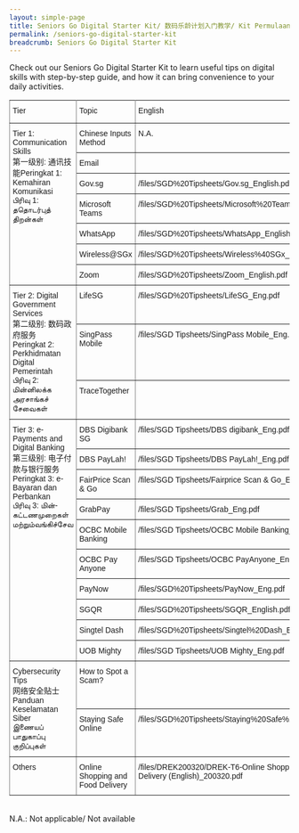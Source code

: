 ```yaml
---
layout: simple-page
title: Seniors Go Digital Starter Kit/ 数码乐龄计划入门教学/ Kit Permulaan Seniors Go Digital/ மூத்தோருக்கான மின்னிலக்கமயமாதல் இயக்கத்தின் பயன்பாட்டு வழிமுறைகள்
permalink: /seniors-go-digital-starter-kit
breadcrumb: Seniors Go Digital Starter Kit
---
```


Check out our Seniors Go Digital Starter Kit to learn useful tips on digital skills with step-by-step guide, and how it can bring convenience to your daily activities.

<style type="text/css">
.tg  {border-collapse:collapse;border-spacing:0;}
.tg td{border-color:black;border-style:solid;border-width:1px;font-family:Arial, sans-serif;font-size:14px;
  overflow:hidden;padding:10px 5px;word-break:normal;}
.tg th{border-color:black;border-style:solid;border-width:1px;font-family:Arial, sans-serif;font-size:14px;
  font-weight:normal;overflow:hidden;padding:10px 5px;word-break:normal;}
.tg .tg-0pky{border-color:inherit;text-align:left;vertical-align:top}
@media screen and (max-width: 767px) {.tg {width: auto !important;}.tg col {width: auto !important;}.tg-wrap {overflow-x: auto;-webkit-overflow-scrolling: touch;}}</style>
<div class="tg-wrap"><table class="tg">
<tbody>
  <tr>
    <td class="tg-0pky">Tier</td>
    <td class="tg-0pky">Topic</td>
    <td class="tg-0pky">English</td>
    <td class="tg-0pky">中文</td>
    <td class="tg-0pky">Melayu</td>
    <td class="tg-0pky">தமிழ்</td>
  </tr>
  <tr>
    <td class="tg-0pky" rowspan="7">Tier 1: Communication Skills<br>第一级别: 通讯技能Peringkat 1: Kemahiran Komunikasi<br>பிரிவு 1: ததொடர்புத் திறன்கள்<br></td>
    <td class="tg-0pky">Chinese Inputs Method</td>
    <td class="tg-0pky">N.A.</td>
    <td class="tg-0pky">/files/SGD Tipsheets/Chinese Input Methods_Chi.pdf</td>
    <td class="tg-0pky">N.A.</td>
    <td class="tg-0pky">N.A.</td>
  </tr>
    <tr>
    <td class="tg-0pky">Email</td>
      <td class="tg-0pky"><a href="/files/SGD Tipsheets/Email Account_English.pdf"> </a></td>
    <td class="tg-0pky">/files/SGD%20Tipsheets/Email%20Accounts_Chi.pdf</td>
    <td class="tg-0pky">/files/SGD%20Tipsheets/Email%20Account-Malay.pdf</td>
    <td class="tg-0pky">/files/SGD%20Tipsheets/Email%20Account_Tamil.pdf</td>
  </tr>
   <tr>
    <td class="tg-0pky">Gov.sg</td>
    <td class="tg-0pky">/files/SGD%20Tipsheets/Gov.sg_English.pdf</td>
    <td class="tg-0pky">/files/SGD%20Tipsheets/Gov.sg_Chi.pdf</td>
    <td class="tg-0pky">/files/SGD%20Tipsheets/Gov.sg_Malay%20(1).pdf</td>
    <td class="tg-0pky">/files/SGD%20Tipsheets/Gov.sg_Tamil%20(1).pdf</td>
  </tr>
  <tr>
    <td class="tg-0pky">Microsoft Teams</td>
    <td class="tg-0pky">/files/SGD%20Tipsheets/Microsoft%20Teams_English.pdf</td>
    <td class="tg-0pky">/files/SGD%20Tipsheets/Microsoft%20Teams_Chi.pdf</td>
    <td class="tg-0pky">/files/SGD%20Tipsheets/Microsoft%20Teams_Malay.pdf</td>
    <td class="tg-0pky">/files/SGD%20Tipsheets/Microsoft%20Teams_Tamil.pdf</td>
  </tr>
 <tr>
    <td class="tg-0pky">WhatsApp</td>
    <td class="tg-0pky">/files/SGD%20Tipsheets/WhatsApp_English.pdf</td>
    <td class="tg-0pky">/files/SGD%20Tipsheets/WhatsApp_Chi.pdf</td>
    <td class="tg-0pky">/files/SGD%20Tipsheets/WhatsApp_Malay.pdf</td>
    <td class="tg-0pky">/files/SGD%20Tipsheets/WhatsApp_Tamil.pdf</td>
  </tr>
  <tr>
    <td class="tg-0pky">Wireless@SGx</td>
    <td class="tg-0pky">/files/SGD%20Tipsheets/Wireless%40SGx_English.pdf</td>
    <td class="tg-0pky">/files/SGD%20Tipsheets/WirelessSGx_Chi.pdf</td>
    <td class="tg-0pky">/files/SGD%20Tipsheets/Wireless%40SGx_Malay.pdf</td>
    <td class="tg-0pky">/files/SGD%20Tipsheets/Wireless%40SGx_Tamil.pdf</td>
  </tr>
  <tr>
    <td class="tg-0pky">Zoom</td>
    <td class="tg-0pky">/files/SGD%20Tipsheets/Zoom_English.pdf</td>
    <td class="tg-0pky">/files/SGD%20Tipsheets/Zoom_Chi.pdf</td>
    <td class="tg-0pky">/files/SGD%20Tipsheets/Zoom_Malay.pdf</td>
    <td class="tg-0pky">/files/SGD%20Tipsheets/Zoom_Tamil.pdf</td>
  </tr>
  <tr>
    <td class="tg-0pky" rowspan="3">Tier 2: Digital Government Services<br>第二级别: 数码政府服务<br>Peringkat 2: Perkhidmatan Digital Pemerintah<br>பிரிவு 2: மின்னிலக்க அரசாங்கச் சேவைகள்</td>
    <td class="tg-0pky">LifeSG</td>
    <td class="tg-0pky">/files/SGD%20Tipsheets/LifeSG_Eng.pdf</td>
    <td class="tg-0pky">/files/SGD%20Tipsheets/LifeSG_Chi.pdf</td>
    <td class="tg-0pky">/files/SGD%20Tipsheets/LifeSG_Malay.pdf</td>
    <td class="tg-0pky">/files/SGD%20Tipsheets/LifeSG_Tamil.pdf</td>
  </tr>
  <tr>
    <td class="tg-0pky">SingPass Mobile</td>
    <td class="tg-0pky">/files/SGD Tipsheets/SingPass Mobile_Eng.pdf</td>
    <td class="tg-0pky">/files/SGD Tipsheets/SingPass Mobile_Chi.pdf</td>
    <td class="tg-0pky">/files/SGD Tipsheets/SingPass Mobile_Malay.pdf</td>
    <td class="tg-0pky">/files/SGD Tipsheets/SingPass Mobile_Tamil.pdf</td>
  </tr>
  <tr>
    <td class="tg-0pky">TraceTogether</td>
    <td class="tg-0pky"></td>
    <td class="tg-0pky"></td>
    <td class="tg-0pky"></td>
    <td class="tg-0pky"></td>
  </tr>
  <tr>
    <td class="tg-0pky" rowspan="10">Tier 3: e-Payments and Digital Banking<br>第三级别: 电子付款与银行服务<br>Peringkat 3: e-Bayaran dan Perbankan<br>பிரிவு 3: மின்-கட்டணமுறைகள் மற்றும்வங்கிச்சேவ</td>
    <td class="tg-0pky">DBS Digibank SG</td>
    <td class="tg-0pky">/files/SGD Tipsheets/DBS digibank_Eng.pdf</td>
    <td class="tg-0pky">/files/SGD%20Tipsheets/DBS%20digibank_Chi.pdf</td>
    <td class="tg-0pky">/files/SGD%20Tipsheets/DBS%20digibank_Malay.pdf</td>
    <td class="tg-0pky">/files/SGD%20Tipsheets/DBS%20digibank_Tamil.pdf</td>
  </tr>
  <tr>
    <td class="tg-0pky">DBS PayLah!</td>
    <td class="tg-0pky">/files/SGD Tipsheets/DBS PayLah!_Eng.pdf</td>
    <td class="tg-0pky">/files/SGD%20Tipsheets/DBS%20PayLah_Chi.pdf</td>
    <td class="tg-0pky">/files/SGD%20Tipsheets/DBS%20PayLah!_Malay.pdf</td>
    <td class="tg-0pky">/files/SGD%20Tipsheets/DBS%20PayLah_Tamil.pdf</td>
  </tr>
  <tr>
    <td class="tg-0pky">FairPrice Scan &amp; Go</td>
    <td class="tg-0pky">/files/SGD Tipsheets/Fairprice Scan &amp; Go_Eng.pdf</td>
    <td class="tg-0pky">/files/SGD Tipsheets/FairPrice Scan &amp; Go_Chi.pdf</td>
    <td class="tg-0pky">/files/SGD Tipsheets/Fairprice Scan &amp; Go_Malay.pdf</td>
    <td class="tg-0pky">/files/SGD Tipsheets/FairPrice Scan &amp; Go_Tamil.pdf</td>
  </tr>
   <tr>
    <td class="tg-0pky">GrabPay</td>
    <td class="tg-0pky">/files/SGD Tipsheets/Grab_Eng.pdf</td>
    <td class="tg-0pky">/files/SGD%20Tipsheets/GrabPay_Chi.pdf</td>
    <td class="tg-0pky">/files/SGD%20Tipsheets/GrabPay_Malay.pdf</td>
    <td class="tg-0pky">/files/SGD%20Tipsheets/GrabPay_Tamil.pdf</td>
  </tr>
    <tr>
    <td class="tg-0pky">OCBC Mobile Banking</td>
    <td class="tg-0pky">/files/SGD Tipsheets/OCBC Mobile Banking_Eng.pdf</td>
    <td class="tg-0pky">/files/SGD%20Tipsheets/OCBC%20Mobile%20Banking_Chi.pdf</td>
    <td class="tg-0pky">/files/SGD%20Tipsheets/OCBC%20Mobile%20Banking_Malay.pdf</td>
    <td class="tg-0pky">/files/SGD%20Tipsheets/OCBC%20Mobile%20Banking_Tamil.pdf</td>
  </tr>
  <tr>
    <td class="tg-0pky">OCBC Pay Anyone</td>
    <td class="tg-0pky">/files/SGD Tipsheets/OCBC PayAnyone_Eng.pdf</td>
    <td class="tg-0pky">/files/SGD%20Tipsheets/OCBC%20PayAnyone_Chi.pdf</td>
    <td class="tg-0pky">/files/SGD%20Tipsheets/OCBC%20PayAnyone_Malay.pdf</td>
    <td class="tg-0pky">/files/SGD%20Tipsheets/OCBC%20PayAnyone_Tamil.pdf</td>
  </tr>
  <tr>
    <td class="tg-0pky">PayNow</td>
    <td class="tg-0pky">/files/SGD%20Tipsheets/PayNow_Eng.pdf</td>
    <td class="tg-0pky">/files/SGD%20Tipsheets/PayNow_Chi.pdf</td>
    <td class="tg-0pky">/files/SGD%20Tipsheets/PayNow_Malay.pdf</td>
    <td class="tg-0pky">/files/SGD%20Tipsheets/PayNow_Tamil.pdf</td>
  </tr>
  <tr>
    <td class="tg-0pky">SGQR</td>
    <td class="tg-0pky">/files/SGD%20Tipsheets/SGQR_English.pdf</td>
    <td class="tg-0pky">/files/SGD%20Tipsheets/SGQR_Chi.pdf</td>
    <td class="tg-0pky">/files/SGD%20Tipsheets/SGQR_Malay.pdf</td>
    <td class="tg-0pky">/files/SGD%20Tipsheets/SGQR_Tamil.pdf</td>
  </tr>
    <tr>
    <td class="tg-0pky">Singtel Dash</td>
    <td class="tg-0pky">/files/SGD%20Tipsheets/Singtel%20Dash_Eng.pdf</td>
    <td class="tg-0pky">/files/SGD%20Tipsheets/Singtel%20Dash_Chi.pdf</td>
    <td class="tg-0pky">/files/SGD%20Tipsheets/Singtel%20Dash_Malay.pdf</td>
    <td class="tg-0pky">/files/SGD%20Tipsheets/Singtel%20Dash_Tamil.pdf</td>
  </tr>
  <tr>
    <td class="tg-0pky">UOB Mighty</td>
    <td class="tg-0pky">/files/SGD Tipsheets/UOB Mighty_Eng.pdf</td>
    <td class="tg-0pky">/files/SGD Tipsheets/UOB Mighty_Chi.pdf</td>
    <td class="tg-0pky">/files/SGD Tipsheets/UOB Mighty_Malay.pdf</td>
    <td class="tg-0pky">/files/SGD Tipsheets/UOB Mighty_Tamil.pdf</td>
  </tr>
  <tr>
    <td class="tg-0pky" rowspan="2">Cybersecurity Tips<br>网络安全贴士<br>Panduan Keselamatan Siber<br>இணையப் பாதுகாப்பு குறிப்புகள்<br></td>
    <td class="tg-0pky">How to Spot a Scam?</td>
    <td class="tg-0pky"></td>
    <td class="tg-0pky"></td>
    <td class="tg-0pky"></td>
    <td class="tg-0pky"></td>
  </tr>
  <tr>
    <td class="tg-0pky">Staying Safe Online</td>
    <td class="tg-0pky">/files/SGD%20Tipsheets/Staying%20Safe%20Online.pdf</td>
    <td class="tg-0pky">/files/SGD%20Tipsheets/Staying%20Safe%20Online_Chi.pdf</td>
    <td class="tg-0pky">/files/SGD%20Tipsheets/Staying%20Safe%20Online_Malay.pdf</td>
    <td class="tg-0pky">/files/SGD%20Tipsheets/Staying%20Safe%20Online_Tamil.pdf</td>
  </tr>
  <tr>
    <td class="tg-0pky">Others</td>
    <td class="tg-0pky">Online Shopping and Food Delivery</td>
    <td class="tg-0pky">/files/DREK200320/DREK-T6-Online Shopping_Food Delivery (English)_200320.pdf</td>
    <td class="tg-0pky">/files/DREK200320/DREK-T6-Online Shopping_Food Delivery (Chinese)_20032020.pdf</td>
    <td class="tg-0pky">N.A.</td>
    <td class="tg-0pky">N.A.</td>
  </tr>
</tbody>
</table></div>

<br>N.A.: Not applicable/ Not available
